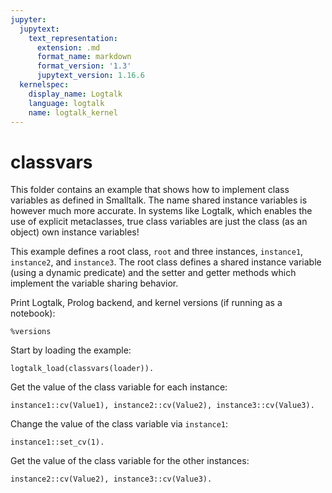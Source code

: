 ```yaml
---
jupyter:
  jupytext:
    text_representation:
      extension: .md
      format_name: markdown
      format_version: '1.3'
      jupytext_version: 1.16.6
  kernelspec:
    display_name: Logtalk
    language: logtalk
    name: logtalk_kernel
---
```


<!--
________________________________________________________________________

This file is part of Logtalk <https://logtalk.org/>  
SPDX-FileCopyrightText: 1998-2025 Paulo Moura <pmoura@logtalk.org>  
SPDX-License-Identifier: Apache-2.0

Licensed under the Apache License, Version 2.0 (the "License");
you may not use this file except in compliance with the License.
You may obtain a copy of the License at

    http://www.apache.org/licenses/LICENSE-2.0

Unless required by applicable law or agreed to in writing, software
distributed under the License is distributed on an "AS IS" BASIS,
WITHOUT WARRANTIES OR CONDITIONS OF ANY KIND, either express or implied.
See the License for the specific language governing permissions and
limitations under the License.
________________________________________________________________________
-->

# classvars

This folder contains an example that shows how to implement class variables
as defined in Smalltalk. The name shared instance variables is however much
more accurate. In systems like Logtalk, which enables the use of explicit
metaclasses, true class variables are just the class (as an object) own
instance variables!

This example defines a root class, `root` and three instances, `instance1`,
`instance2`, and `instance3`. The root class defines a shared instance variable
(using a dynamic predicate) and the setter and getter methods which implement
the variable sharing behavior.

Print Logtalk, Prolog backend, and kernel versions (if running as a notebook):

```logtalk
%versions
```

Start by loading the example:

```logtalk
logtalk_load(classvars(loader)).
```

Get the value of the class variable for each instance:

```logtalk
instance1::cv(Value1), instance2::cv(Value2), instance3::cv(Value3).
```

<!--
Value1 = Value2, Value2 = Value3, Value3 = 0.
-->

Change the value of the class variable via `instance1`:

```logtalk
instance1::set_cv(1).
```

<!--
true.
-->

Get the value of the class variable for the other instances:

```logtalk
instance2::cv(Value2), instance3::cv(Value3).
```

<!--
Value2 = 1, Value3 = 1.
-->
